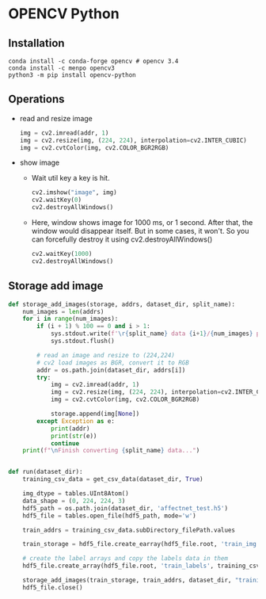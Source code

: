 # OPENCV Python

## Installation

```
conda install -c conda-forge opencv # opencv 3.4
conda install -c menpo opencv3
python3 -m pip install opencv-python
```

## Operations

- read and resize image

  ```python
  img = cv2.imread(addr, 1)
  img = cv2.resize(img, (224, 224), interpolation=cv2.INTER_CUBIC)
  img = cv2.cvtColor(img, cv2.COLOR_BGR2RGB)
  ```

- show image

  - Wait util key a key is hit.
    ```python
    cv2.imshow("image", img)
    cv2.waitKey(0)
    cv2.destroyAllWindows()
    ```
  - Here, window shows image for 1000 ms, or 1 second. After that, the window would disappear itself. But in some cases,
    it won't. So you can forcefully destroy it using cv2.destroyAllWindows()
    ```python
    cv2.waitKey(1000)
    cv2.destroyAllWindows()
    ```

## Storage add image

```python
def storage_add_images(storage, addrs, dataset_dir, split_name):
    num_images = len(addrs)
    for i in range(num_images):
        if (i + 1) % 100 == 0 and i > 1:
            sys.stdout.write(f'\r{split_name} data {i+1}/{num_images} processed...')
            sys.stdout.flush()

        # read an image and resize to (224,224)
        # cv2 load images as BGR, convert it to RGB
        addr = os.path.join(dataset_dir, addrs[i])
        try:
            img = cv2.imread(addr, 1)
            img = cv2.resize(img, (224, 224), interpolation=cv2.INTER_CUBIC)
            img = cv2.cvtColor(img, cv2.COLOR_BGR2RGB)

            storage.append(img[None])
        except Exception as e:
            print(addr)
            print(str(e))
            continue
    print(f"\nFinish converting {split_name} data...")


def run(dataset_dir):
    training_csv_data = get_csv_data(dataset_dir, True)

    img_dtype = tables.UInt8Atom()
    data_shape = (0, 224, 224, 3)
    hdf5_path = os.path.join(dataset_dir, 'affectnet_test.h5')
    hdf5_file = tables.open_file(hdf5_path, mode='w')

    train_addrs = training_csv_data.subDirectory_filePath.values

    train_storage = hdf5_file.create_earray(hdf5_file.root, 'train_img', img_dtype, shape=data_shape)

    # create the label arrays and copy the labels data in them
    hdf5_file.create_array(hdf5_file.root, 'train_labels', training_csv_data.expression.values)

    storage_add_images(train_storage, train_addrs, dataset_dir, "training")
    hdf5_file.close()
```
